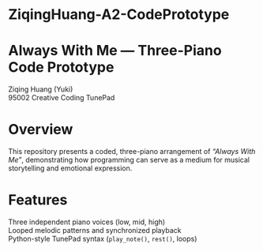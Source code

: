 # ZiqingHuang-A2-CodePrototype
# Always With Me — Three-Piano Code Prototype 
Ziqing Huang (Yuki)  
95002 Creative Coding
TunePad  

# Overview  
This repository presents a coded, three-piano arrangement of *“Always With Me”*, demonstrating how programming can serve as a medium for musical storytelling and emotional expression.

# Features  
Three independent piano voices (low, mid, high)  
Looped melodic patterns and synchronized playback  
Python-style TunePad syntax (`play_note()`, `rest()`, loops)  
  
